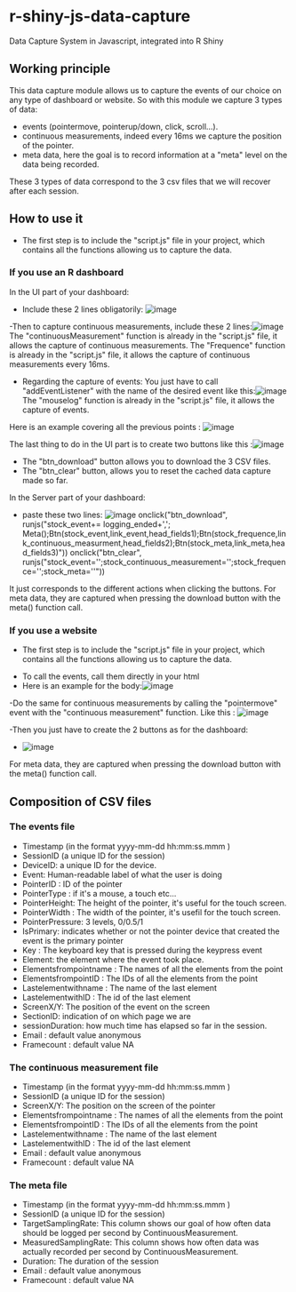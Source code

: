 # r-shiny-js-data-capture
Data Capture System in Javascript, integrated into R Shiny


##  Working principle

This data capture module allows us to capture the events of our choice on any type of dashboard or website.
So with this module we capture 3 types of data:
- events (pointermove, pointerup/down, click, scroll...).
- continuous measurements, indeed every 16ms we capture the position of the pointer.
- meta data, here the goal is to record information at a "meta" level on the data being recorded.

These 3 types of data correspond to the 3 csv files that we will recover after each session.

## How to use it

- The first step is to include the "script.js" file in your project, which contains all the functions allowing us to capture the data.

### If you use an R dashboard

In the UI part of your dashboard:

- Include these 2 lines obligatorily:
![image](https://user-images.githubusercontent.com/73820951/215494126-db4da265-54a7-4c75-aa6a-8aaaf36198d1.png)

-Then to capture continuous measurements, include these 2 lines:![image](https://user-images.githubusercontent.com/73820951/215494458-13ba8811-e980-48ef-bd60-f9b8bcf904d5.png)
The "continuousMeasurement" function is already in the "script.js" file, it allows the capture of continuous measurements.
The "Frequence" function is already in the "script.js" file, it allows the capture of continuous measurements every 16ms.

- Regarding the capture of events:
You just have to call "addEventListener" with the name of the desired event like this:![image](https://user-images.githubusercontent.com/73820951/215495276-d59e6800-2dbb-44a5-b8d4-c7637d17d499.png)
The "mouselog" function is already in the "script.js" file, it allows the capture of events.

Here is an example covering all the previous points : 
![image](https://user-images.githubusercontent.com/73820951/215496394-633b807f-3fd9-4d1d-bf81-a627f44056b2.png)

The last thing to do in the UI part is to create two buttons like this :![image](https://user-images.githubusercontent.com/73820951/215496714-e44d996e-2276-41fa-803f-84ca23701761.png)
- The "btn_download" button allows you to download the 3 CSV files.
- The "btn_clear" button, allows you to reset the cached data capture made so far.

In the Server part of your dashboard:

- paste these two lines:
![image](https://user-images.githubusercontent.com/73820951/215500011-74ec43a3-247c-4d22-b9d6-738a2a4b938f.png)
onclick("btn_download", runjs("stock_event+= logging_ended+','; Meta();Btn(stock_event,link_event,head_fields1);Btn(stock_frequence,link_continuous_measurment,head_fields2);Btn(stock_meta,link_meta,head_fields3)"))
onclick("btn_clear", runjs("stock_event='';stock_continuous_measurement='';stock_frequence='';stock_meta=''"))

It just corresponds to the different actions when clicking the buttons.
For meta data, they are captured when pressing the download button with the meta() function call.

### If you use a website 

- The first step is to include the "script.js" file in your project, which contains all the functions allowing us to capture the data.
<script src="script.js"></script>

- To call the events, call them directly in your html
- Here is an example for the body:![image](https://user-images.githubusercontent.com/73820951/215759936-73dbf0d6-4db8-434e-b696-f266811f4455.png)

-Do the same for continuous measurements by calling the "pointermove" event with the "continuous measurement" function.
Like this :
![image](https://user-images.githubusercontent.com/73820951/215760436-7620164b-932e-40ac-8a67-8c949f6c821e.png)

-Then you just have to create the 2 buttons as for the dashboard:
- ![image](https://user-images.githubusercontent.com/73820951/215761431-7f6f81bb-2a0b-480e-9460-eca5b369c628.png)

For meta data, they are captured when pressing the download button with the meta() function call.


## Composition of CSV files

### The events file

- Timestamp (in the format yyyy-mm-dd hh:mm:ss.mmm )
- SessionID (a unique ID for the session)
- DeviceID: a unique ID for the device.
- Event: Human-readable label of what the user is doing
- PointerID : ID of the pointer 
- PointerType : if it's a mouse, a touch etc...
- PointerHeight: The height of the pointer, it's useful for the touch screen.
- PointerWidth : The width of the pointer, it's usefil for the touch screen.
- PointerPressure: 3 levels, 0/0.5/1
- IsPrimary:  indicates whether or not the pointer device that created the event is the primary pointer
- Key : The keyboard key that is pressed during the keypress event
- Element:  the element where the event took place.
- Elementsfrompointname : The names of all the elements from the point 
- ElementsfrompointID : The IDs of all the elements from the point 
- Lastelementwithname : The name of the last element 
- LastelementwithID : The id of the last element
- ScreenX/Y: The position of the event on the screen
- SectionID: indication of on which page we are 
- sessionDuration: how much time has elapsed so far in the session.
- Email : default value anonymous
- Framecount : default value NA

### The continuous measurement file

- Timestamp (in the format yyyy-mm-dd hh:mm:ss.mmm )
- SessionID (a unique ID for the session)
- ScreenX/Y: The position on the screen of the pointer
- Elementsfrompointname : The names of all the elements from the point 
- ElementsfrompointID : The IDs of all the elements from the point 
- Lastelementwithname : The name of the last element 
- LastelementwithID : The id of the last element
- Email : default value anonymous
- Framecount : default value NA

### The meta file

- Timestamp (in the format yyyy-mm-dd hh:mm:ss.mmm )
- SessionID (a unique ID for the session)
- TargetSamplingRate: This column shows our goal of how often data should be logged per second by ContinuousMeasurement.
- MeasuredSamplingRate: This column shows how often data was actually recorded per second by ContinuousMeasurement.
- Duration: The duration of the session
- Email : default value anonymous
- Framecount : default value NA
